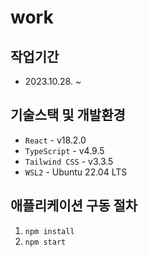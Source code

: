 # work

## 작업기간

- 2023.10.28. ~ 

## 기술스택 및 개발환경

- `React` - v18.2.0
- `TypeScript` - v4.9.5
- `Tailwind CSS` - v3.3.5
- `WSL2` - Ubuntu 22.04 LTS

## 애플리케이션 구동 절차

1. `npm install`
2. `npm start`
